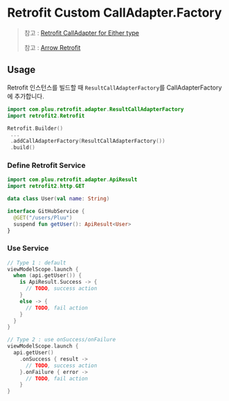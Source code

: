 # Retrofit Custom CallAdapter.Factory

> 참고 : [Retrofit CallAdapter for Either type](https://proandroiddev.com/retrofit-calladapter-for-either-type-2145781e1c20)
> 
> 참고 : [Arrow Retrofit](https://github.com/arrow-kt/arrow/tree/main/arrow-libs/core/arrow-core-retrofit)

## Usage

Retrofit 인스턴스를 빌드할 때 `ResultCallAdapterFactory`를 CallAdapterFactory에 추가합니다.

```kotlin
import com.pluu.retrofit.adapter.ResultCallAdapterFactory
import retrofit2.Retrofit

Retrofit.Builder()
 ...
 .addCallAdapterFactory(ResultCallAdapterFactory())
 .build()
```

### Define Retrofit Service

```kotlin
import com.pluu.retrofit.adapter.ApiResult
import retrofit2.http.GET

data class User(val name: String)

interface GitHubService {
  @GET("/users/Pluu")
  suspend fun getUser(): ApiResult<User>
}
```

### Use Service

```kotlin
// Type 1 : default
viewModelScope.launch {
  when (api.getUser()) {
    is ApiResult.Success -> {
      // TODO, success action
    }
    else -> {
      // TODO, fail action
    }
  }
}

// Type 2 : use onSuccess/onFailure
viewModelScope.launch {
  api.getUser()
    .onSuccess { result ->
      // TODO, success action
    }.onFailure { error ->
      // TODO, fail action
    }
}
```

